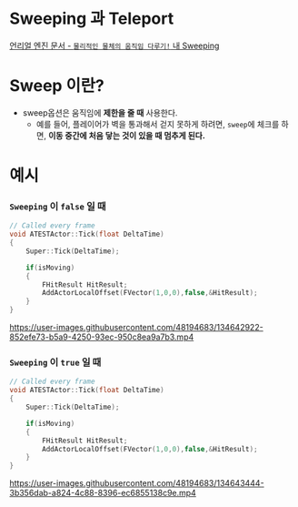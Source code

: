 Sweeping 과 Teleport
===

[언리얼 엔진 문서 - `물리적인 물체의 움직임 다루기!` 내 Sweeping](https://www.unrealengine.com/ko/blog/moving-physical-objects#:~:text=%EC%8A%A4%EC%9C%95(Sweep),%EA%B0%96%EA%B3%A0%20%EA%B3%84%EC%8B%A4%20%EA%B2%83%EC%9E%85%EB%8B%88%EB%8B%A4.)

# Sweep 이란?
- sweep옵션은 움직임에 **제한을 줄 때** 사용한다.
  - 예를 들어, 플레이어가 벽을 통과해서 걷지 못하게 하려면, `sweep`에 체크를 하면, **이동 중간에 처음 닿는 것이 있을 때 멈추게 된다.**

# 예시
### `Sweeping` 이 `false` 일 때

```C++
// Called every frame
void ATESTActor::Tick(float DeltaTime)
{
	Super::Tick(DeltaTime);

	if(isMoving)
	{
		FHitResult HitResult;
		AddActorLocalOffset(FVector(1,0,0),false,&HitResult);
	}
}
```

https://user-images.githubusercontent.com/48194683/134642922-852efe73-b5a9-4250-93ec-950c8ea9a7b3.mp4  



### `Sweeping` 이 `true` 일 때

```C++
// Called every frame
void ATESTActor::Tick(float DeltaTime)
{
	Super::Tick(DeltaTime);

	if(isMoving)
	{
		FHitResult HitResult;
		AddActorLocalOffset(FVector(1,0,0),false,&HitResult);
	}
}
```

https://user-images.githubusercontent.com/48194683/134643444-3b356dab-a824-4c88-8396-ec6855138c9e.mp4  


